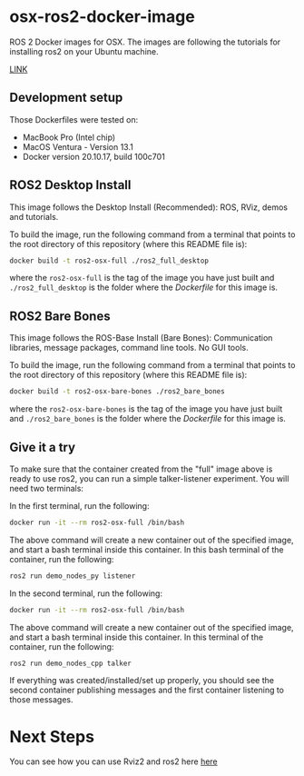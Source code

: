 # osx-ros2-docker-image

ROS 2 Docker images for OSX. The images are following the tutorials for installing ros2 on your Ubuntu machine.

[LINK](https://docs.ros.org/en/humble/Installation/Ubuntu-Install-Debians.html)

## Development setup

Those Dockerfiles were tested on:

* MacBook Pro (Intel chip)
* MacOS Ventura - Version 13.1
* Docker version 20.10.17, build 100c701

## ROS2 Desktop Install

This image follows the Desktop Install (Recommended): ROS, RViz, demos and tutorials.

To build the image, run the following command from a terminal that points to the root directory of this repository (where this README file is):

```bash
docker build -t ros2-osx-full ./ros2_full_desktop
```

where the `ros2-osx-full` is the tag of the image you have just built and `./ros2_full_desktop` is the folder where the _Dockerfile_ for this image is.

## ROS2 Bare Bones

This image follows the ROS-Base Install (Bare Bones): Communication libraries, message packages, command line tools. No GUI tools.

To build the image, run the following command from a terminal that points to the root directory of this repository (where this README file is):

```bash
docker build -t ros2-osx-bare-bones ./ros2_bare_bones
```
 
where the `ros2-osx-bare-bones` is the tag of the image you have just built and `./ros2_bare_bones` is the folder where the _Dockerfile_ for this image is.

## Give it a try

To make sure that the container created from the "full" image above is ready to use ros2, you can run a simple talker-listener experiment. You will need two terminals:


In the first terminal, run the following:

```bash
docker run -it --rm ros2-osx-full /bin/bash
```

The above command will create a new container out of the specified image, and start a bash terminal inside this container. In this bash terminal of the container, run the following:

```bash
ros2 run demo_nodes_py listener
```

In the second terminal, run the following:

```bash
docker run -it --rm ros2-osx-full /bin/bash
```

The above command will create a new container out of the specified image, and start a bash terminal inside this container. In this terminal of the container, run the following:

```bash
ros2 run demo_nodes_cpp talker
```

If everything was created/installed/set up properly, you should see the second container publishing messages and the first container listening to those messages.


# Next Steps

You can see how you can use Rviz2 and ros2 here [here](./ros2_with_rviz/REASME.md)